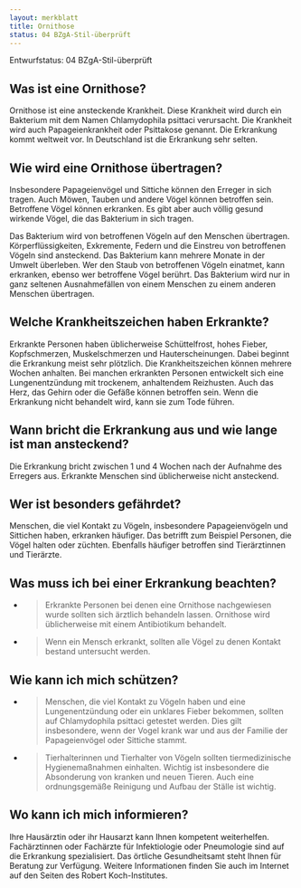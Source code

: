 ```yaml
---
layout: merkblatt
title: Ornithose
status: 04 BZgA-Stil-überprüft
---
```

Entwurfstatus: 04 BZgA-Stil-überprüft
 
## Was ist eine Ornithose?

Ornithose ist eine ansteckende Krankheit. Diese Krankheit wird durch ein
Bakterium mit dem Namen Chlamydophila psittaci verursacht. Die Krankheit
wird auch Papageienkrankheit oder Psittakose genannt. Die Erkrankung
kommt weltweit vor. In Deutschland ist die Erkrankung sehr selten.

## Wie wird eine Ornithose übertragen?

Insbesondere Papageienvögel und Sittiche können den Erreger in sich
tragen. Auch Möwen, Tauben und andere Vögel können betroffen sein.
Betroffene Vögel können erkranken. Es gibt aber auch völlig gesund
wirkende Vögel, die das Bakterium in sich tragen.

Das Bakterium wird von betroffenen Vögeln auf den Menschen übertragen.
Körperflüssigkeiten, Exkremente, Federn und die Einstreu von
betroffenen Vögeln sind ansteckend. Das Bakterium kann mehrere Monate in
der Umwelt überleben. Wer den Staub von betroffenen Vögeln einatmet,
kann erkranken, ebenso wer betroffene Vögel berührt. Das Bakterium wird
nur in ganz seltenen Ausnahmefällen von einem Menschen zu einem anderen
Menschen übertragen.

## Welche Krankheitszeichen haben Erkrankte?

Erkrankte Personen haben üblicherweise Schüttelfrost, hohes Fieber,
Kopfschmerzen, Muskelschmerzen und Hauterscheinungen. Dabei beginnt die
Erkrankung meist sehr plötzlich. Die Krankheitszeichen können mehrere
Wochen anhalten. Bei manchen erkrankten Personen entwickelt sich eine
Lungenentzündung mit trockenem, anhaltendem Reizhusten. Auch das Herz,
das Gehirn oder die Gefäße können betroffen sein. Wenn die Erkrankung
nicht behandelt wird, kann sie zum Tode führen.

## Wann bricht die Erkrankung aus und wie lange ist man ansteckend?

Die Erkrankung bricht zwischen 1 und 4 Wochen nach der Aufnahme des
Erregers aus. Erkrankte Menschen sind üblicherweise nicht ansteckend.

## Wer ist besonders gefährdet?

Menschen, die viel Kontakt zu Vögeln, insbesondere Papageienvögeln und
Sittichen haben, erkranken häufiger. Das betrifft zum Beispiel Personen,
die Vögel halten oder züchten. Ebenfalls häufiger betroffen sind
Tierärztinnen und Tierärzte.

## Was muss ich bei einer Erkrankung beachten?

  - > Erkrankte Personen bei denen eine Ornithose nachgewiesen wurde
    > sollten sich ärztlich behandeln lassen. Ornithose wird
    > üblicherweise mit einem Antibiotikum behandelt.

  - > Wenn ein Mensch erkrankt, sollten alle Vögel zu denen Kontakt
    > bestand untersucht werden.

## Wie kann ich mich schützen?

  - > Menschen, die viel Kontakt zu Vögeln haben und eine
    > Lungenentzündung oder ein unklares Fieber bekommen, sollten auf
    > Chlamydophila psittaci getestet werden. Dies gilt insbesondere,
    > wenn der Vogel krank war und aus der Familie der Papageienvögel
    > oder Sittiche stammt.

  - > Tierhalterinnen und Tierhalter von Vögeln sollten tiermedizinische
    > Hygienemaßnahmen einhalten. Wichtig ist insbesondere die
    > Absonderung von kranken und neuen Tieren. Auch eine ordnungsgemäße
    > Reinigung und Aufbau der Ställe ist wichtig.

## Wo kann ich mich informieren?

Ihre Hausärztin oder ihr Hausarzt kann Ihnen kompetent weiterhelfen.
Fachärztinnen oder Fachärzte für Infektiologie oder Pneumologie sind auf
die Erkrankung spezialisiert. Das örtliche Gesundheitsamt steht Ihnen
für Beratung zur Verfügung. Weitere Informationen finden Sie auch im
Internet auf den Seiten des Robert Koch-Institutes.
